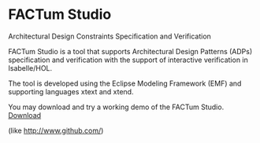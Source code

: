 # FACTum Studio

Architectural Design Constraints Specification and Verification

FACTum Studio is a tool that supports Architectural Design Patterns (ADPs) specification and verification with the support of interactive verification in Isabelle/HOL.

The tool is developed using the Eclipse Modeling Framework (EMF) and supporting languages xtext and xtend. 

You may download and try a working demo of the FACTum Studio. 
[Download](https://goo.gl/fgZN2Y)


(like http://www.github.com/)


